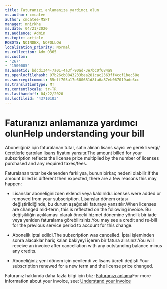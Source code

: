 ```yaml
---
title: Faturanızı anlamanıza yardımcı olun
ms.author: cmcatee
author: cmcatee-MSFT
manager: mnirkhe
ms.date: 04/21/2020
ms.audience: Admin
ms.topic: article
ROBOTS: NOINDEX, NOFOLLOW
localization_priority: Normal
ms.collection: Adm_O365
ms.custom:
- "267"
- "1500005"
ms.assetid: bdcd1344-7a01-4a3f-90ad-3e7bc0f684a9
ms.openlocfilehash: 97b26cb0843233bea281cac2363ff4ccf1bec58e
ms.sourcegitcommit: 55eff703a17e500681d8fa6a87eb067019ade3cc
ms.translationtype: MT
ms.contentlocale: tr-TR
ms.lasthandoff: 04/22/2020
ms.locfileid: "43710103"
---
```

# <a name="help-understanding-your-bill"></a><span data-ttu-id="7b260-102">Faturanızı anlamanıza yardımcı olun</span><span class="sxs-lookup"><span data-stu-id="7b260-102">Help understanding your bill</span></span>

<span data-ttu-id="7b260-103">Aboneliğiniz için faturalanan tutar, satın alınan lisans sayısı ve gerekli vergi/ücretlerle çarpılan lisans fiyatını yansıtır.</span><span class="sxs-lookup"><span data-stu-id="7b260-103">The amount billed for your subscription reflects the license price multiplied by the number of licenses purchased and any required taxes/fees.</span></span>
  
<span data-ttu-id="7b260-104">Faturalanan tutar beklenenden farklıysa, bunun birkaç nedeni olabilir:</span><span class="sxs-lookup"><span data-stu-id="7b260-104">If the amount billed is different then expected, there are a few reasons this may happen:</span></span>
  
- <span data-ttu-id="7b260-105">Lisanslar aboneliğinizden eklendi veya kaldırıldı.</span><span class="sxs-lookup"><span data-stu-id="7b260-105">Licenses were added or removed from your subscription.</span></span> <span data-ttu-id="7b260-106">Lisanslar dönem ortası değiştirildiğinde, bu durum aşağıdaki faturaya yansıtılır.</span><span class="sxs-lookup"><span data-stu-id="7b260-106">When licenses are changed mid-term, this is reflected on the following invoice.</span></span> <span data-ttu-id="7b260-107">Bu değişikliğin açıklaması olarak önceki hizmet dönemine yönelik bir iade veya yeniden faturalama görebilirsiniz.</span><span class="sxs-lookup"><span data-stu-id="7b260-107">You may see a credit and re-bill for the previous service period to account for this change.</span></span>

- <span data-ttu-id="7b260-108">Abonelik iptal edildi.</span><span class="sxs-lookup"><span data-stu-id="7b260-108">The subscription was cancelled.</span></span> <span data-ttu-id="7b260-109">İptal işleminden sonra alacaklar hariç kalan bakiyeyi içeren bir fatura alırsınız.</span><span class="sxs-lookup"><span data-stu-id="7b260-109">You will receive an invoice after cancellation with any outstanding balance minus any credits.</span></span>

- <span data-ttu-id="7b260-110">Aboneliğiniz yeni dönem için yenilendi ve lisans ücreti değişti.</span><span class="sxs-lookup"><span data-stu-id="7b260-110">Your subscription renewed for a new term and the license price changed.</span></span>

<span data-ttu-id="7b260-111">Faturanız hakkında daha fazla bilgi için bkz: [Faturanızı anlama](https://docs.microsoft.com/office365/admin/subscriptions-and-billing/understand-your-invoice)</span><span class="sxs-lookup"><span data-stu-id="7b260-111">For more information about your invoice, see: [Understand your invoice](https://docs.microsoft.com/office365/admin/subscriptions-and-billing/understand-your-invoice)</span></span>